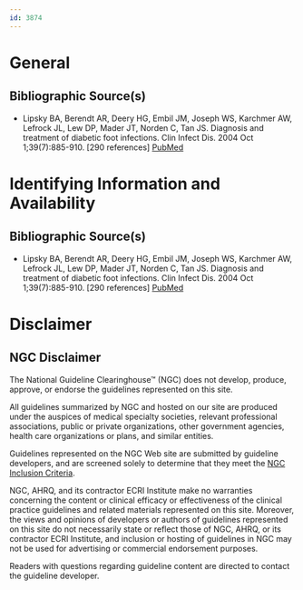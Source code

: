 ```yaml
---
id: 3874
---
```


# General

## Bibliographic Source(s)

- Lipsky BA, Berendt AR, Deery HG, Embil JM, Joseph WS, Karchmer AW, Lefrock JL, Lew DP, Mader JT, Norden C, Tan JS. Diagnosis and treatment of diabetic foot infections. Clin Infect Dis. 2004 Oct 1;39(7):885-910. [290 references] [ PubMed ](http://www.ncbi.nlm.nih.gov/entrez/query.fcgi?cmd=Retrieve&db=pubmed&dopt=Abstract&list_uids=15472838)

# Identifying Information and Availability

## Bibliographic Source(s)

- Lipsky BA, Berendt AR, Deery HG, Embil JM, Joseph WS, Karchmer AW, Lefrock JL, Lew DP, Mader JT, Norden C, Tan JS. Diagnosis and treatment of diabetic foot infections. Clin Infect Dis. 2004 Oct 1;39(7):885-910. [290 references] [ PubMed ](http://www.ncbi.nlm.nih.gov/entrez/query.fcgi?cmd=Retrieve&db=pubmed&dopt=Abstract&list_uids=15472838)

# Disclaimer

## NGC Disclaimer

The National Guideline Clearinghouse™ (NGC) does not develop, produce, approve, or endorse the guidelines represented on this site.

All guidelines summarized by NGC and hosted on our site are produced under the auspices of medical specialty societies, relevant professional associations, public or private organizations, other government agencies, health care organizations or plans, and similar entities.

Guidelines represented on the NGC Web site are submitted by guideline developers, and are screened solely to determine that they meet the [NGC Inclusion Criteria](/help-and-about/summaries/inclusion-criteria).

NGC, AHRQ, and its contractor ECRI Institute make no warranties concerning the content or clinical efficacy or effectiveness of the clinical practice guidelines and related materials represented on this site. Moreover, the views and opinions of developers or authors of guidelines represented on this site do not necessarily state or reflect those of NGC, AHRQ, or its contractor ECRI Institute, and inclusion or hosting of guidelines in NGC may not be used for advertising or commercial endorsement purposes.

Readers with questions regarding guideline content are directed to contact the guideline developer.


